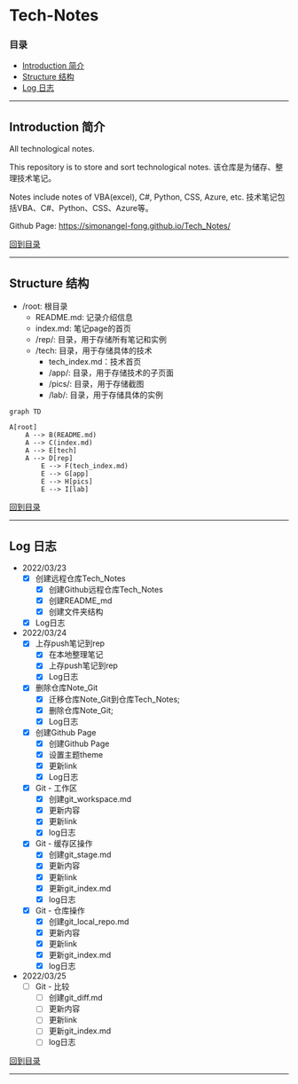 # Tech-Notes

### 目录 
  - [Introduction 简介](#introduction-简介)
  - [Structure 结构](#structure-结构)
  - [Log 日志](#log-日志)

***

## Introduction 简介

All technological notes.

This repository is to store and sort technological notes.
该仓库是为储存、整理技术笔记。

Notes include notes of VBA(excel), C#, Python, CSS, Azure, etc.
技术笔记包括VBA、C#、Python、CSS、Azure等。

Github Page: 
https://simonangel-fong.github.io/Tech_Notes/

[回到目录](#目录)

***

## Structure 结构

- /root: 根目录
  - README.md: 记录介绍信息
  - index.md: 笔记page的首页
  - /rep/: 目录，用于存储所有笔记和实例
  - /tech: 目录，用于存储具体的技术
    - tech_index.md：技术首页
    - /app/: 目录，用于存储技术的子页面
    - /pics/: 目录，用于存储截图
    - /lab/: 目录，用于存储具体的实例

```mermaid
graph TD

A[root]
    A --> B(README.md)
    A --> C(index.md)
    A --> E[tech]
    A --> D[rep]
        E --> F(tech_index.md)
        E --> G[app]
        E --> H[pics]
        E --> I[lab]
```

[回到目录](#目录)

***

## Log 日志

- 2022/03/23  
  - [x] 创建远程仓库Tech_Notes
    - [x] 创建Github远程仓库Tech_Notes
    - [x] 创建README_md
    - [x] 创建文件夹结构
  - [x] Log日志  

- 2022/03/24
  - [x] 上存push笔记到rep
    - [x] 在本地整理笔记
    - [x] 上存push笔记到rep
    - [x] Log日志 
  - [x] 删除仓库Note_Git
    - [x] 迁移仓库Note_Git到仓库Tech_Notes;
    - [x] 删除仓库Note_Git;
    - [x] Log日志 
  - [x] 创建Github Page
    - [x] 创建Github Page
    - [x] 设置主题theme
    - [x] 更新link
    - [x] Log日志 
  - [x] Git - 工作区
    - [x] 创建git_workspace.md
    - [x] 更新内容
    - [x] 更新link
    - [x] log日志
  - [x] Git - 缓存区操作 
    - [x] 创建git_stage.md
    - [x] 更新内容
    - [x] 更新link
    - [x] 更新git_index.md
    - [x] log日志
  - [x] Git - 仓库操作
    - [x] 创建git_local_repo.md
    - [x] 更新内容
    - [x] 更新link
    - [x] 更新git_index.md
    - [x] log日志

- 2022/03/25
  - [ ] Git - 比较
    - [ ] 创建git_diff.md
    - [ ] 更新内容
    - [ ] 更新link
    - [ ] 更新git_index.md
    - [ ] log日志

[回到目录](#目录)

***
